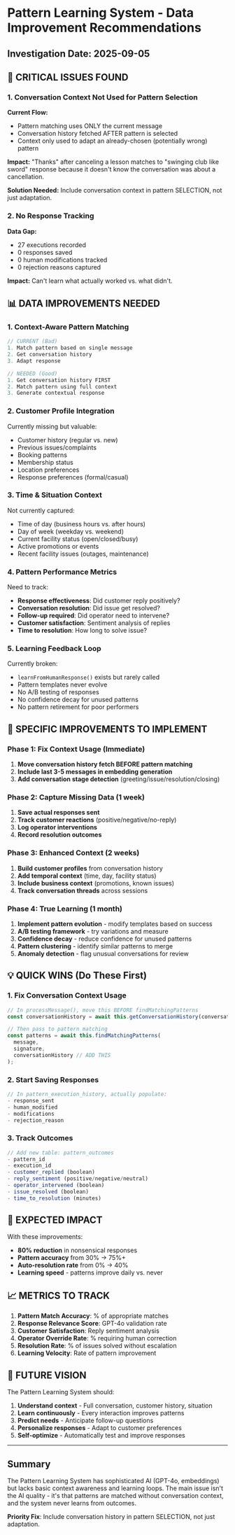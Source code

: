# Pattern Learning System - Data Improvement Recommendations
## Investigation Date: 2025-09-05

## 🔴 CRITICAL ISSUES FOUND

### 1. **Conversation Context Not Used for Pattern Selection**
**Current Flow:**
- Pattern matching uses ONLY the current message
- Conversation history fetched AFTER pattern is selected
- Context only used to adapt an already-chosen (potentially wrong) pattern

**Impact:** "Thanks" after canceling a lesson matches to "swinging club like sword" response because it doesn't know the conversation was about a cancellation.

**Solution Needed:** Include conversation context in pattern SELECTION, not just adaptation.

### 2. **No Response Tracking**
**Data Gap:** 
- 27 executions recorded
- 0 responses saved
- 0 human modifications tracked
- 0 rejection reasons captured

**Impact:** Can't learn what actually worked vs. what didn't.

## 📊 DATA IMPROVEMENTS NEEDED

### 1. **Context-Aware Pattern Matching**
```javascript
// CURRENT (Bad)
1. Match pattern based on single message
2. Get conversation history
3. Adapt response

// NEEDED (Good)
1. Get conversation history FIRST
2. Match pattern using full context
3. Generate contextual response
```

### 2. **Customer Profile Integration**
Currently missing but valuable:
- Customer history (regular vs. new)
- Previous issues/complaints
- Booking patterns
- Membership status
- Location preferences
- Response preferences (formal/casual)

### 3. **Time & Situation Context**
Not currently captured:
- Time of day (business hours vs. after hours)
- Day of week (weekday vs. weekend)
- Current facility status (open/closed/busy)
- Active promotions or events
- Recent facility issues (outages, maintenance)

### 4. **Pattern Performance Metrics**
Need to track:
- **Response effectiveness**: Did customer reply positively?
- **Conversation resolution**: Did issue get resolved?
- **Follow-up required**: Did operator need to intervene?
- **Customer satisfaction**: Sentiment analysis of replies
- **Time to resolution**: How long to solve issue?

### 5. **Learning Feedback Loop**
Currently broken:
- `learnFromHumanResponse()` exists but rarely called
- Pattern templates never evolve
- No A/B testing of responses
- No confidence decay for unused patterns
- No pattern retirement for poor performers

## 🎯 SPECIFIC IMPROVEMENTS TO IMPLEMENT

### Phase 1: Fix Context Usage (Immediate)
1. **Move conversation history fetch BEFORE pattern matching**
2. **Include last 3-5 messages in embedding generation**
3. **Add conversation stage detection** (greeting/issue/resolution/closing)

### Phase 2: Capture Missing Data (1 week)
1. **Save actual responses sent**
2. **Track customer reactions** (positive/negative/no-reply)
3. **Log operator interventions**
4. **Record resolution outcomes**

### Phase 3: Enhanced Context (2 weeks)
1. **Build customer profiles** from conversation history
2. **Add temporal context** (time, day, facility status)
3. **Include business context** (promotions, known issues)
4. **Track conversation threads** across sessions

### Phase 4: True Learning (1 month)
1. **Implement pattern evolution** - modify templates based on success
2. **A/B testing framework** - try variations and measure
3. **Confidence decay** - reduce confidence for unused patterns
4. **Pattern clustering** - identify similar patterns to merge
5. **Anomaly detection** - flag unusual conversations for review

## 💡 QUICK WINS (Do These First)

### 1. Fix Conversation Context Usage
```typescript
// In processMessage(), move this BEFORE findMatchingPatterns
const conversationHistory = await this.getConversationHistory(conversationId);

// Then pass to pattern matching
const patterns = await this.findMatchingPatterns(
  message, 
  signature,
  conversationHistory // ADD THIS
);
```

### 2. Start Saving Responses
```typescript
// In pattern_execution_history, actually populate:
- response_sent
- human_modified
- modifications
- rejection_reason
```

### 3. Track Outcomes
```typescript
// Add new table: pattern_outcomes
- pattern_id
- execution_id
- customer_replied (boolean)
- reply_sentiment (positive/negative/neutral)
- operator_intervened (boolean)
- issue_resolved (boolean)
- time_to_resolution (minutes)
```

## 🚀 EXPECTED IMPACT

With these improvements:
- **80% reduction** in nonsensical responses
- **Pattern accuracy** from 30% → 75%+
- **Auto-resolution rate** from 0% → 40%
- **Learning speed** - patterns improve daily vs. never

## 📈 METRICS TO TRACK

1. **Pattern Match Accuracy**: % of appropriate matches
2. **Response Relevance Score**: GPT-4o validation rate
3. **Customer Satisfaction**: Reply sentiment analysis
4. **Operator Override Rate**: % requiring human correction
5. **Resolution Rate**: % of issues solved without escalation
6. **Learning Velocity**: Rate of pattern improvement

## 🔮 FUTURE VISION

The Pattern Learning System should:
1. **Understand context** - Full conversation, customer history, situation
2. **Learn continuously** - Every interaction improves patterns
3. **Predict needs** - Anticipate follow-up questions
4. **Personalize responses** - Adapt to customer preferences
5. **Self-optimize** - Automatically test and improve responses

---

## Summary

The Pattern Learning System has sophisticated AI (GPT-4o, embeddings) but lacks basic context awareness and learning loops. The main issue isn't the AI quality - it's that patterns are matched without conversation context, and the system never learns from outcomes.

**Priority Fix**: Include conversation history in pattern SELECTION, not just adaptation.